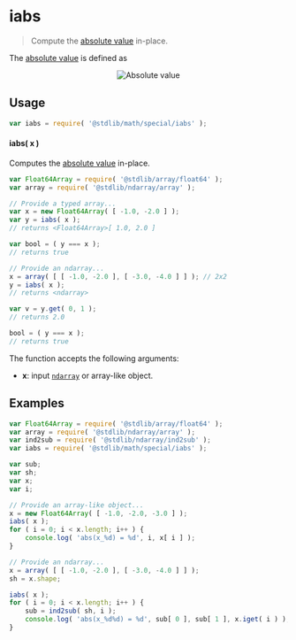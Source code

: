 <!--

@license Apache-2.0

Copyright (c) 2020 The Stdlib Authors.

Licensed under the Apache License, Version 2.0 (the "License");
you may not use this file except in compliance with the License.
You may obtain a copy of the License at

   http://www.apache.org/licenses/LICENSE-2.0

Unless required by applicable law or agreed to in writing, software
distributed under the License is distributed on an "AS IS" BASIS,
WITHOUT WARRANTIES OR CONDITIONS OF ANY KIND, either express or implied.
See the License for the specific language governing permissions and
limitations under the License.

-->

# iabs

> Compute the [absolute value][absolute-value] in-place.

<!-- Section to include introductory text. Make sure to keep an empty line after the intro `section` element and another before the `/section` close. -->

<section class="intro">

The [absolute value][absolute-value] is defined as

<!-- <equation class="equation" label="eq:absolute_value" align="center" raw="|x| = \begin{cases} x & \textrm{if}\ x \geq 0 \\ -x & \textrm{if}\ x < 0\end{cases}" alt="Absolute value"> -->

<div class="equation" align="center" data-raw-text="|x| = \begin{cases} x &amp; \textrm{if}\ x \geq 0 \\ -x &amp; \textrm{if}\ x &lt; 0\end{cases}" data-equation="eq:absolute_value">
    <img src="https://cdn.rawgit.com/stdlib-js/stdlib/83df4daba189878cbed0a2743660ebf8db9cb682/lib/node_modules/@stdlib/math/special/iabs/docs/img/equation_absolute_value.svg" alt="Absolute value">
    <br>
</div>

<!-- </equation> -->

</section>

<!-- /.intro -->

<!-- Package usage documentation. -->

<section class="usage">

## Usage

```javascript
var iabs = require( '@stdlib/math/special/iabs' );
```

#### iabs( x )

Computes the [absolute value][absolute-value] in-place. 

```javascript
var Float64Array = require( '@stdlib/array/float64' );
var array = require( '@stdlib/ndarray/array' );

// Provide a typed array...
var x = new Float64Array( [ -1.0, -2.0 ] );
var y = iabs( x );
// returns <Float64Array>[ 1.0, 2.0 ]

var bool = ( y === x );
// returns true

// Provide an ndarray...
x = array( [ [ -1.0, -2.0 ], [ -3.0, -4.0 ] ] ); // 2x2
y = iabs( x );
// returns <ndarray>

var v = y.get( 0, 1 );
// returns 2.0

bool = ( y === x );
// returns true
```

The function accepts the following arguments:

-   **x**: input [`ndarray`][@stdlib/ndarray/ctor] or array-like object.

</section>

<!-- /.usage -->

<!-- Package usage notes. Make sure to keep an empty line after the `section` element and another before the `/section` close. -->

<section class="notes">

</section>

<!-- /.notes -->

<!-- Package usage examples. -->

<section class="examples">

## Examples

<!-- eslint no-undef: "error" -->

```javascript
var Float64Array = require( '@stdlib/array/float64' );
var array = require( '@stdlib/ndarray/array' );
var ind2sub = require( '@stdlib/ndarray/ind2sub' );
var iabs = require( '@stdlib/math/special/iabs' );

var sub;
var sh;
var x;
var i;

// Provide an array-like object...
x = new Float64Array( [ -1.0, -2.0, -3.0 ] );
iabs( x );
for ( i = 0; i < x.length; i++ ) {
    console.log( 'abs(x_%d) = %d', i, x[ i ] );
}

// Provide an ndarray...
x = array( [ [ -1.0, -2.0 ], [ -3.0, -4.0 ] ] );
sh = x.shape;

iabs( x );
for ( i = 0; i < x.length; i++ ) {
    sub = ind2sub( sh, i );
    console.log( 'abs(x_%d%d) = %d', sub[ 0 ], sub[ 1 ], x.iget( i ) );
}
```

</section>

<!-- /.examples -->

<!-- Section to include cited references. If references are included, add a horizontal rule *before* the section. Make sure to keep an empty line after the `section` element and another before the `/section` close. -->

<section class="references">

</section>

<!-- /.references -->

<!-- Section for all links. Make sure to keep an empty line after the `section` element and another before the `/section` close. -->

<section class="links">

[absolute-value]: https://en.wikipedia.org/wiki/Absolute_value

[@stdlib/ndarray/ctor]: https://github.com/stdlib-js/stdlib

</section>

<!-- /.links -->
